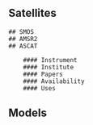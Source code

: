 

## Satellites

	## SMOS
	## AMSR2
	## ASCAT

		#### Instrument
		#### Institute
		#### Papers
		#### Availability
		#### Uses

## Models